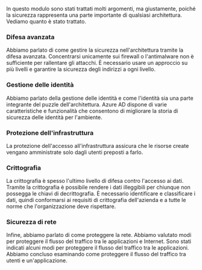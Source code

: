 In questo modulo sono stati trattati molti argomenti, ma giustamente, poiché la sicurezza rappresenta una parte importante di qualsiasi architettura. Vediamo quanto è stato trattato.

### <a name="defense-in-depth"></a>Difesa avanzata

Abbiamo parlato di come gestire la sicurezza nell'architettura tramite la difesa avanzata. Concentrarsi unicamente sui firewall o l'antimalware non è sufficiente per rallentare gli attacchi. È necessario usare un approccio su più livelli e garantire la sicurezza degli indirizzi a ogni livello.

### <a name="identity-management"></a>Gestione delle identità

Abbiamo parlato della gestione delle identità e come l'identità sia una parte integrante del puzzle dell'architettura. Azure AD dispone di varie caratteristiche e funzionalità che consentono di migliorare la storia di sicurezza delle identità per l'ambiente.

### <a name="infrastructure-protection"></a>Protezione dell'infrastruttura

La protezione dell'accesso all'infrastruttura assicura che le risorse create vengano amministrate solo dagli utenti preposti a farlo.

### <a name="encryption"></a>Crittografia

La crittografia è spesso l'ultimo livello di difesa contro l'accesso ai dati. Tramite la crittografia è possibile rendere i dati illeggibili per chiunque non possegga le chiavi di decrittografia. È necessario identificare e classificare i dati, quindi conformarsi ai requisiti di crittografia dell'azienda e a tutte le norme che l'organizzazione deve rispettare.

### <a name="network-security"></a>Sicurezza di rete

Infine, abbiamo parlato di come proteggere la rete. Abbiamo valutato modi per proteggere il flusso del traffico tra le applicazioni e Internet. Sono stati indicati alcuni modi per proteggere il flusso del traffico tra le applicazioni. Abbiamo concluso esaminando come proteggere il flusso del traffico tra utenti e un'applicazione.
